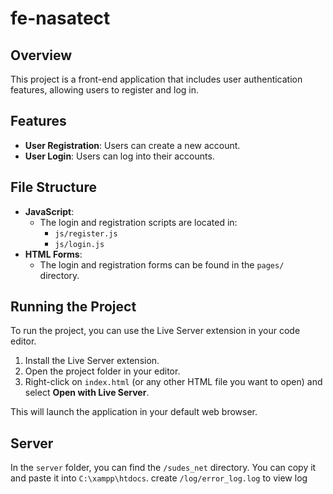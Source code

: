 # fe-nasatect

## Overview
This project is a front-end application that includes user authentication features, allowing users to register and log in.

## Features
- **User Registration**: Users can create a new account.
- **User Login**: Users can log into their accounts.

## File Structure
- **JavaScript**: 
  - The login and registration scripts are located in:
    - `js/register.js`
    - `js/login.js`
- **HTML Forms**: 
  - The login and registration forms can be found in the `pages/` directory.

## Running the Project
To run the project, you can use the Live Server extension in your code editor.

1. Install the Live Server extension.
2. Open the project folder in your editor.
3. Right-click on `index.html` (or any other HTML file you want to open) and select **Open with Live Server**.

This will launch the application in your default web browser.

## Server
In the `server` folder, you can find the `/sudes_net` directory. You can copy it and paste it into `C:\xampp\htdocs`.
create `/log/error_log.log` to view log
